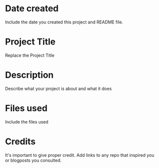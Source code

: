 # Date created
Include the date you created this project and README file.



# Project Title
Replace the Project Title



# Description
Describe what your project is about and what it does



# Files used
Include the files used



# Credits
It's important to give proper credit. Add links to any repo that inspired you or blogposts you consulted.

